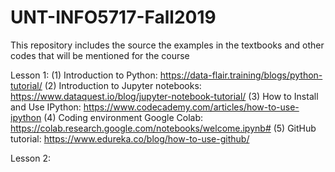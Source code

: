 # UNT-INFO5717-Fall2019
This repository includes the source the examples in the textbooks and other codes that will be mentioned for the course

Lesson 1: 
(1) Introduction to Python: https://data-flair.training/blogs/python-tutorial/
(2) Introduction to Jupyter notebooks: https://www.dataquest.io/blog/jupyter-notebook-tutorial/
(3) How to Install and Use IPython: https://www.codecademy.com/articles/how-to-use-ipython
(4) Coding environment Google Colab: https://colab.research.google.com/notebooks/welcome.ipynb#
(5) GitHub tutorial: https://www.edureka.co/blog/how-to-use-github/

Lesson 2:
